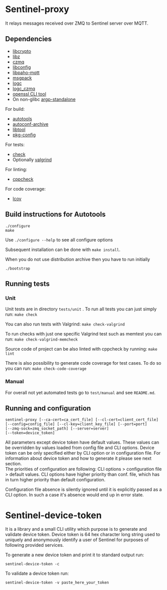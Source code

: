 # Sentinel-proxy

It relays messages received over ZMQ to Sentinel server over MQTT.

## Dependencies

 - [libcrypto](https://github.com/openssl/openssl)
 - [libz](https://github.com/madler/zlib)
 - [czmq](https://github.com/zeromq/czmq)
 - [libconfig](https://github.com/hyperrealm/libconfig)
 - [libpaho-mqtt](https://github.com/eclipse/paho.mqtt.c)
 - [msgpack](https://github.com/msgpack/msgpack-c)
 - [logc](https://gitlab.nic.cz/turris/logc)
 - [logc_czmq](https://gitlab.nic.cz/turris/logc-libs)
 - [openssl CLI tool](https://github.com/openssl/openssl)
 - On non-glibc [argp-standalone](http://www.lysator.liu.se/~nisse/misc)

For build:
 - [autotools](https://www.gnu.org/software/automake/manual/html_node/Autotools-Introduction.html)
 - [autoconf-archive](https://www.gnu.org/software/autoconf-archive/Introduction.html)
 - [libtool](https://www.gnu.org/software/libtool/)
 - [pkg-config](https://www.freedesktop.org/wiki/Software/pkg-config/)

For tests:
 - [check](https://libcheck.github.io/check)
 - Optionally [valgrind](http://www.valgrind.org)

For linting:
 - [cppcheck](https://github.com/danmar/cppcheck)

For code coverage:
 - [lcov](http://ltp.sourceforge.net/coverage/lcov.php)

## Build instructions for Autotools

```
./configure
make
```
Use `./configure --help` to see all configure options

Subsequent installation can be done with `make install`.

When you do not use distribution archive then you have to run initially
```
./bootstrap
```

## Running tests

### Unit

Unit tests are in directory `tests/unit` . To run all tests you can just simply run:
`make check`

You can also run tests with Valgrind:
`make check-valgrind`

To run checks with just one specific Valgrind test such as memtest you can run:
`make check-valgrind-memcheck`

Source code of project can be also linted with cppcheck by running:
`make lint`

There is also possibility to generate code coverage for test cases. To do so you
can run:
`make check-code-coverage`

### Manual
For overall not yet automated tests go to `test/manual` and see `README.md`.

## Running and configuration

```
sentinel-proxy [--ca-cert=ca_cert_file] [--cl-cert=client_cert_file]
[--config=config_file] [--cl-key=client_key_file] [--port=port]
[--zmq-sock=zmq_socket_path] [--server=server]
[--token=device_token] 
```

All parameters except device token have default values.
These values can be overridden by values loaded from config file and CLI options. 
Device token can be only specified either by CLI option or in configuration file.
For information about device token and how to generate it please see next section.  
The priorities of configuration are following:
CLI options > configuration file > default values.
CLI options have higher priority than conf. file, which has in turn higher
priority than default configuration.

Configuration file absence is silently ignored until it is explicitly passed as
a CLI option. In such a case it's absence would end up in error state.

# Sentinel-device-token

It is a library and a small CLI utility which purpose is to generate and validate
device token. Device token is 64 hex character long string used to uniquely
and anonymously identify a user of Sentinel for purposes of following provided
services.

To generate a new device token and print it to standard output run:
```
sentinel-device-token -c
```

To validate a device token run:
```
sentinel-device-token -v paste_here_your_token
```
